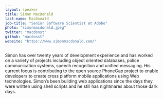 ```yaml
---
layout: speaker
title: Simon MacDonald
last-name: MacDonald
job-title: "Senior Software Scientist at Adobe"
photo: "simonmacdonald.jpeg"
twitter: "macdonst"
github: "macdonst"
website: "https://www.simonmacdonald.com/"
---
```


Simon has over twenty years of development experience and has worked on a variety of projects including object oriented databases, police communication systems, speech recognition and unified messaging. His current focus is contributing to the open source PhoneGap project to enable developers to create cross platform mobile applications using Web technologies. Simon’s been building web applications since the days they were written using shell scripts and he still has nightmares about those dark days.